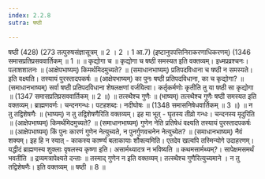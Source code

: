 ```yaml
---
index: 2.2.8
sutra: षष्ठी

---
```

 षष्ठी (428) (273 तत्पुरुषसंज्ञासूत्रम् ॥ 2 । 2 । 1 आ.7) (इष्टानुपपत्तिनिराकरणाधिकरणम्) (1346 समासप्रतिप्रसववार्तिकम् ॥ 1 ॥ ॥ कृद्योगा च ॥ कृद्योगा च षष्ठी समस्यत इति वक्तव्यम्। इध्मप्रव्रश्चनः। पलाशशातनः ॥ (आक्षेपभाष्यम्) किमर्थमिदमुच्यते? ॥ (समाधानभाष्यम्) प्रतिपदविधाना च षष्ठी न समस्यते। इति वक्ष्यति। तस्यायं पुरस्तादपकर्षः ॥ (आक्षेपभाष्यम्) का पुनः षष्ठी प्रतिपदविधाना, का च कृद्योगा? ॥ (समाधानभाष्यम्) सर्वा षष्ठी प्रतिपदविधाना शेषलक्षणां वर्जयित्वा। कर्तृकर्मणोः कृतीति तु या षष्ठी सा कृद्योगा ॥ (1347 समासप्रतिप्रसववार्तिकम् ॥ 2 ॥) ॥ तत्स्थैश्च गुणैः ॥ (भाष्यम्) तत्स्थैश्च गुणैः षष्ठी समस्यत इति वक्तव्यम्। ब्राह्मणवर्णः। चन्दनगन्धः। पटहशब्दः। नदीघोषः ॥ (1348 समासनिषेधवार्तिकम् ॥ 3 ॥) ॥ न तु तद्विशेषणैः ॥ (भाष्यम्) न तु तद्विशेषणैरिति वक्तव्यम्। इह मा भूत् - घृतस्य तीव्रो गन्धः। चन्दनस्य मृदुरिति ॥ (आक्षेपभाष्यम्) किमर्थमिदमुच्यते? ॥ (समाधानभाष्यम्) गुणेन नेति प्रतिषेधं वक्ष्यति तस्यायं पुरस्तादपकर्षः ॥ (आक्षेपभाष्यम्) किं पुनः कारणं गुणेन नेत्युच्यते, न पुनर्गुणवचनेन नेत्युच्येत? ॥ (समाधानभाष्यम्) नैवं शक्यम्। इह हि न स्यात् - काकस्य कार्ष्ण्यं बलाकायाः शौक्ल्यमिति। एतदेव खल्वपि तस्मिन्योगे उदाहरणम्। यद्धीदं ब्राह्मणस्य शुक्लाः वृषलस्य कृष्णा इति। असार्मथ्यादत्र न भविष्यति ॥ कथमसार्मथ्यम्?। सापेक्षमसमर्थं भवतीति ॥ द्रव्यमत्रापेक्ष्यते दन्ताः ॥ तस्माद् गुणेन न इति वक्तव्यम्। तत्स्थैश्च गुणैरित्युच्यमाने । न तु तद्विशेषणैः। इति वक्तव्यम् ॥ षष्ठी ॥ 8 ॥ 